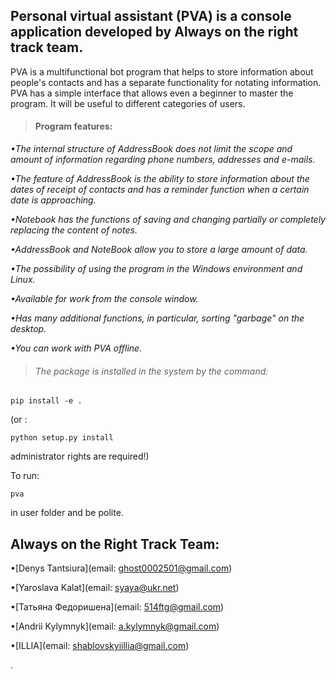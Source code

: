 ## Personal virtual assistant (PVA) is a console application developed by **Always on the right track team**.

PVA is a multifunctional bot program that helps to store information about
people's contacts and has a separate functionality for notating information.
PVA has a simple interface that allows even a beginner to master the program.
It will be useful to different categories of users.

> #### Program features:

_•The internal structure of AddressBook does not limit the scope and amount of
information regarding phone numbers, addresses and e-mails._

_•The feature of AddressBook is the ability to store information about
the dates of receipt of contacts and has a reminder function when
a certain date is approaching._

_•Notebook has the functions of saving and changing partially or completely
replacing the content of notes._

_•AddressBook and NoteBook allow you to store a large amount of data._

_•The possibility of using the program in the Windows environment and
Linux._

_•Available for work from the console window._

_•Has many additional functions, in particular, sorting "garbage"
on the desktop._

_•You can work with PVA offline._

> ###### The package is installed in the system by the command:

```
pip install -e .
```

(or :

```
python setup.py install
```

administrator rights are required!)

To run:

```
pva
```

in user folder and be polite.

## Always on the Right Track Team:

•[Denys Tantsiura](email: ghost0002501@gmail.com)

•[Yaroslava Kalat](email: syaya@ukr.net)

•[Татьяна Федоришена](email: 514ftg@gmail.com)

•[Andrii Kylymnyk](email: a.kylymnyk@gmail.com)

•[ILLIA](email: shablovskyiillia@gmail.com)

.
